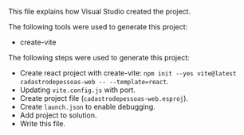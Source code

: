 This file explains how Visual Studio created the project.

The following tools were used to generate this project:
- create-vite

The following steps were used to generate this project:
- Create react project with create-vite: `npm init --yes vite@latest cadastrodepessoas-web -- --template=react`.
- Updating `vite.config.js` with port.
- Create project file (`cadastrodepessoas-web.esproj`).
- Create `launch.json` to enable debugging.
- Add project to solution.
- Write this file.
